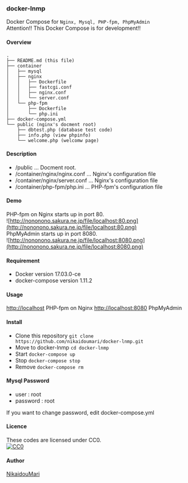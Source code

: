 ### docker-lnmp
Docker Compose for ```Nginx, Mysql, PHP-fpm, PhpMyAdmin```  
Attention!! This Docker Compose is for development!!  

#### Overview
```
.
├── README.md (this file)
├── container
│   ├── mysql
│   ├── nginx
│   │   ├── Dockerfile
│   │   ├── fastcgi.conf
│   │   ├── nginx.conf
│   │   └── server.conf
│   └── php-fpm
│       ├── Dockerfile
│       └── php.ini
├── docker-compose.yml
└── public (nginx's docment root)
    ├── dbtest.php (database test code)
    ├── info.php (view phpinfo)
    └── welcome.php (welcomw page)
```

#### Description
- /public ... Docment root.
- /container/nginx/nginx.conf ... Nginx's configuration file
- /container/nginx/server.conf ... Nginx's configuration file
- /container/php-fpm/php.ini ... PHP-fpm's configuration file

#### Demo
PHP-fpm on Nginx starts up in port 80.  
![http://nononono.sakura.ne.jp/file/localhost:80.png](http://nononono.sakura.ne.jp/file/localhost:80.png)  
PhpMyAdmin starts up in port 8080.  
![http://nononono.sakura.ne.jp/file/localhost:8080.png](http://nononono.sakura.ne.jp/file/localhost:8080.png)  

#### Requirement
- Docker version 17.03.0-ce
- docker-compose version 1.11.2

#### Usage
[http://localhost](http://localhost) PHP-fpm on Nginx
[http://localhost:8080](http://localhost:8080) PhpMyAdmin

#### Install
- Clone this repository
`git clone https://github.com/nikaidoumari/docker-lnmp.git`
- Move to docker-lnmp
`cd docker-lnmp`
- Start
`docker-compose up`
- Stop
`docker-compose stop`
- Remove
`docker-compose rm`

#### Mysql Password
- user : root
- password : root

If you want to change password, edit docker-compose.yml  

#### Licence
These codes are licensed under CC0.  
[![CC0](http://i.creativecommons.org/p/zero/1.0/88x31.png "CC0")](http://creativecommons.org/publicdomain/zero/1.0/deed.ja)  

#### Author
[NikaidouMari](https://github.com/nikaidoumari)  

